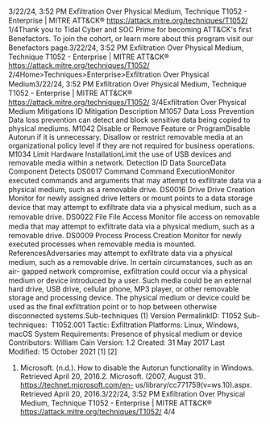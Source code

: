 3/22/24, 3:52 PM Exﬁltration Over Physical Medium, Technique T1052 - Enterprise | MITRE ATT&CK®
https://attack.mitre.org/techniques/T1052/ 1/4Thank you to Tidal Cyber and SOC Prime for becoming ATT&CK's ﬁrst Benefactors. To join the cohort, or learn more about this program visit our
Benefactors page.3/22/24, 3:52 PM Exﬁltration Over Physical Medium, Technique T1052 - Enterprise | MITRE ATT&CK®
https://attack.mitre.org/techniques/T1052/ 2/4Home>Techniques>Enterprise>Exﬁltration Over Physical Medium3/22/24, 3:52 PM Exﬁltration Over Physical Medium, Technique T1052 - Enterprise | MITRE ATT&CK®
https://attack.mitre.org/techniques/T1052/ 3/4Exﬁltration Over Physical Medium
Mitigations
ID Mitigation Description
M1057 Data Loss Prevention Data loss prevention can detect and block sensitive data being copied to physical mediums.
M1042 Disable or Remove
Feature or ProgramDisable Autorun if it is unnecessary. Disallow or restrict removable media at an
organizational policy level if they are not required for business operations. 
M1034 Limit Hardware
InstallationLimit the use of USB devices and removable media within a network.
Detection
ID Data SourceData Component Detects
DS0017 Command Command
ExecutionMonitor executed commands and arguments that may attempt to exﬁltrate data via a
physical medium, such as a removable drive.
DS0016 Drive Drive Creation Monitor for newly assigned drive letters or mount points to a data storage device that may
attempt to exﬁltrate data via a physical medium, such as a removable drive.
DS0022 File File Access Monitor ﬁle access on removable media that may attempt to exﬁltrate data via a physical
medium, such as a removable drive.
DS0009 Process Process Creation Monitor for newly executed processes when removable media is mounted.
ReferencesAdversaries may attempt to exﬁltrate data via a physical medium, such as a removable drive. In certain circumstances, such as an air-
gapped network compromise, exﬁltration could occur via a physical medium or device introduced by a user. Such media could be an external
hard drive, USB drive, cellular phone, MP3 player, or other removable storage and processing device. The physical medium or device could be
used as the ﬁnal exﬁltration point or to hop between otherwise disconnected systems.Sub-techniques (1)
Version PermalinkID: T1052
Sub-techniques:  T1052.001
 
Tactic: Exﬁltration
 
Platforms: Linux, Windows, macOS
 
System Requirements: Presence of physical medium or device
Contributors: William Cain
Version: 1.2
Created: 31 May 2017
Last Modiﬁed: 15 October 2021
[1]
[2]
1. Microsoft. (n.d.). How to disable the Autorun functionality in
Windows. Retrieved April 20, 2016.2. Microsoft. (2007, August 31).
https://technet.microsoft.com/en-
us/library/cc771759(v=ws.10).aspx. Retrieved April 20, 2016.3/22/24, 3:52 PM Exﬁltration Over Physical Medium, Technique T1052 - Enterprise | MITRE ATT&CK®
https://attack.mitre.org/techniques/T1052/ 4/4